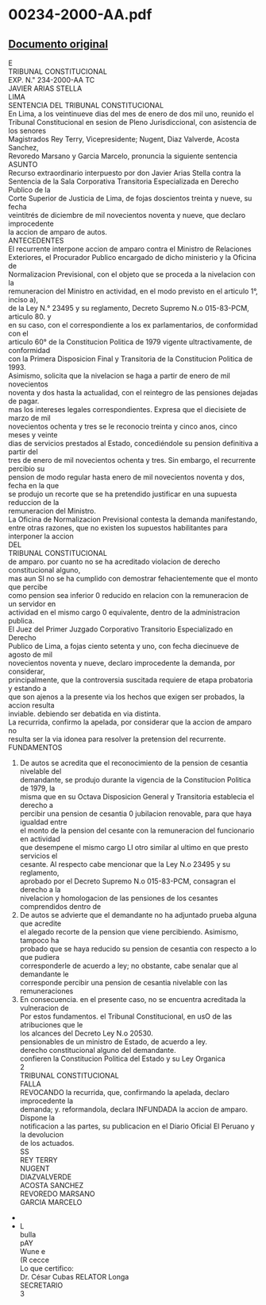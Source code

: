 
00234-2000-AA.pdf
=================
  
[Documento original](https://tc.gob.pe/jurisprudencia/2001/00234-2000-AA.pdf)  
---  
E  
TRIBUNAL CONSTITUCIONAL  
EXP. N." 234-2000-AA TC  
JAVIER ARIAS STELLA  
LIMA  
SENTENCIA DEL TRIBUNAL CONSTITUCIONAL  
En Lima, a los veintinueve dias del mes de enero de dos mil uno, reunido el  
Tribunal Constitucional en sesion de Pleno Jurisdiccional, con asistencia de los senores  
Magistrados Rey Terry, Vicepresidente; Nugent, Diaz Valverde, Acosta Sanchez,  
Revoredo Marsano y Garcia Marcelo, pronuncia la siguiente sentencia  
ASUNTO  
Recurso extraordinario interpuesto por don Javier Arias Stella contra la  
Sentencia de la Sala Corporativa Transitoria Especializada en Derecho Publico de la  
Corte Superior de Justicia de Lima, de fojas doscientos treinta y nueve, su fecha  
veintitrés de diciembre de mil novecientos noventa y nueve, que declaro improcedente  
la accion de amparo de autos.  
ANTECEDENTES  
El recurrente interpone accion de amparo contra el Ministro de Relaciones  
Exteriores, el Procurador Publico encargado de dicho ministerio y la Oficina de  
Normalizacion Previsional, con el objeto que se proceda a la nivelacion con la  
remuneracion del Ministro en actividad, en el modo previsto en el articulo 1°, inciso a),  
de la Ley N.° 23495 y su reglamento, Decreto Supremo N.o 015-83-PCM, articulo 80. y  
en su caso, con el correspondiente a los ex parlamentarios, de conformidad con el  
articulo 60° de la Constitucion Politica de 1979 vigente ultractivamente, de conformidad  
con la Primera Disposicion Final y Transitoria de la Constitucion Politica de 1993.  
Asimismo, solicita que la nivelacion se haga a partir de enero de mil novecientos  
noventa y dos hasta la actualidad, con el reintegro de las pensiones dejadas de pagar.  
mas los intereses legales correspondientes. Expresa que el diecisiete de marzo de mil  
novecientos ochenta y tres se le reconocio treinta y cinco anos, cinco meses y veinte  
dias de servicios prestados al Estado, concediéndole su pension definitiva a partir del  
tres de enero de mil novecientos ochenta y tres. Sin embargo, el recurrente percibio su  
pension de modo regular hasta enero de mil novecientos noventa y dos, fecha en la que  
se produjo un recorte que se ha pretendido justificar en una supuesta reduccion de la  
remuneracion del Ministro.  
La Oficina de Normalizacion Previsional contesta la demanda manifestando,  
entre otras razones, que no existen los supuestos habilitantes para interponer la accion  
DEL  
TRIBUNAL CONSTITUCIONAL  
de amparo. por cuanto no se ha acreditado violacion de derecho constitucional alguno,  
mas aun SI no se ha cumplido con demostrar fehacientemente que el monto que percibe  
como pension sea inferior 0 reducido en relacion con la remuneracion de un servidor en  
actividad en el mismo cargo 0 equivalente, dentro de la administracion publica.  
El Juez del Primer Juzgado Corporativo Transitorio Especializado en Derecho  
Publico de Lima, a fojas ciento setenta y uno, con fecha diecinueve de agosto de mil  
novecientos noventa y nueve, declaro improcedente la demanda, por considerar,  
principalmente, que la controversia suscitada requiere de etapa probatoria y estando a  
que son ajenos a la presente via los hechos que exigen ser probados, la accion resulta  
inviable. debiendo ser debatida en via distinta.  
La recurrida, confirmo la apelada, por considerar que la accion de amparo no  
resulta ser la via idonea para resolver la pretension del recurrente.  
FUNDAMENTOS  
1. De autos se acredita que el reconocimiento de la pension de cesantia nivelable del  
demandante, se produjo durante la vigencia de la Constitucion Politica de 1979, la  
misma que en su Octava Disposicion General y Transitoria establecia el derecho a  
percibir una pension de cesantia 0 jubilacion renovable, para que haya igualdad entre  
el monto de la pension del cesante con la remuneracion del funcionario en actividad  
que desempene el mismo cargo LI otro similar al ultimo en que presto servicios el  
cesante. Al respecto cabe mencionar que la Ley N.o 23495 y su reglamento,  
aprobado por el Decreto Supremo N.o 015-83-PCM, consagran el derecho a la  
nivelacion y homologacion de las pensiones de los cesantes comprendidos dentro de  
2. De autos se advierte que el demandante no ha adjuntado prueba alguna que acredite  
el alegado recorte de la pension que viene percibiendo. Asimismo, tampoco ha  
probado que se haya reducido su pension de cesantia con respecto a lo que pudiera  
corresponderle de acuerdo a ley; no obstante, cabe senalar que al demandante le  
corresponde percibir una pension de cesantia nivelable con las remuneraciones  
3. En consecuencia. en el presente caso, no se encuentra acreditada la vulneracion de  
Por estos fundamentos. el Tribunal Constitucional, en usO de las atribuciones que le  
los alcances del Decreto Ley N.o 20530.  
pensionables de un ministro de Estado, de acuerdo a ley.  
derecho constitucional alguno del demandante.  
confieren la Constitucion Politica del Estado y su Ley Organica  
2  
TRIBUNAL CONSTITUCIONAL  
FALLA  
REVOCANDO la recurrida, que, confirmando la apelada, declaro improcedente la  
demanda; y. reformandola, declara INFUNDADA la accion de amparo. Dispone la  
notificacion a las partes, su publicacion en el Diario Oficial El Peruano y la devolucion  
de los actuados.  
SS  
REY TERRY  
NUGENT  
DIAZVALVERDE  
ACOSTA SANCHEZ  
REVOREDO MARSANO  
GARCIA MARCELO  
-  
- L  
bulla  
pAY  
Wune e  
(R cecce  
Lo que certifico:  
Dr. César Cubas RELATOR Longa  
SECRETARIO  
3
